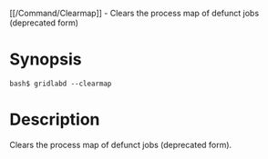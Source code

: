 [[/Command/Clearmap]] -  Clears the process map of defunct jobs (deprecated form)

# Synopsis
~~~
bash$ gridlabd --clearmap                                              
~~~

# Description

 Clears the process map of defunct jobs (deprecated form).

